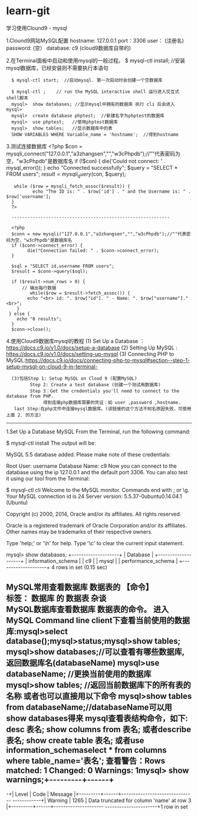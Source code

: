 # learn-git
学习使用Clound9 - mysql

1.Clound9网站MySQL配置
      hostname: 127.0.0.1
      port：3306
      user： (注册名)
      password:   (空）
      database: c9 (cloud9数据库自带的)

2.在Terminal面板中启动和使用mysql的一般过程。
      $ mysql-ctl install;   //安装mysql数据库，已经安装则不需要执行本语句
      
      $ mysql-ctl start;  //启动mysql. 第一次启动时会创建一个空数据库
      
      $ mysql-ctl ;    // run the MySQL interactive shell 运行进入交互式shell脚本
      mysql>  show databases; //显示mysql中拥有的数据库 执行 cli 后会进入 mysql> 
      mysql>  create database phptest;  //新建名字为phptest的数据库
      mysql>  use phptest;   //使用phptest数据库
      mysql>  show tables;   //显示数据库中的表
      SHOW VARIABLES WHERE Variable_name = 'hostname';  //得到hostname


3.测试连接数据库
      <?php
     $con = mysqli_connect("127.0.0.1","a3zhangsen","","w3cPhpdb");//""代表密码为空，"w3cPhpdb"是数据库名
      if (!$con)
       {
            die('Could not connect: ' . mysql_error());
       }
         echo "Connected successfully";
      $query = "SELECT * FROM users";
      $result = mysqli_query($con, $query);

       while ($row = mysqli_fetch_assoc($result)) {
              echo "The ID is: " . $row['id'] . " and the Username is: " . $row['username'];
      }
      ?>
      
      ------------------------------------------------------------
      
      <?php
      $conn = new mysqli("127.0.0.1","a3zhangsen","","w3cPhpdb");//""代表密码为空，"w3cPhpdb"是数据库名
      if ($conn->connect_error) {
            die("Connection failed: " . $conn->connect_error);
      } 

      $sql = "SELECT id,username FROM users";
      $result = $conn->query($sql);

      if ($result->num_rows > 0) {
          // 输出每行数据
             while($row = $result->fetch_assoc()) {
            echo "<br> id: ". $row["id"]. " - Name: ". $row["username"]."<br>";
        }
     } else {
        echo "0 results";
      }
      $conn->close();

4.使用Cloud9数据库mysql的教程
  (1) Set Up a Database ：https://docs.c9.io/v1.0/docs/setup-a-database
  (2) Setting Up MySQL : https://docs.c9.io/v1.0/docs/setting-up-mysql
  (3) Connecting PHP to MySQL:https://docs.c9.io/docs/connecting-php-to-mysql#section--step-1-setup-mysql-on-cloud-9-in-terminal-
  
      (3)包括Step 1: Setup MySQL on Cloud 9 (配置MySQL)
             Step 2: Create a test database (创建一个测试用数据库)
             Step 3：Get the credentials you'll need to connect to the database from PHP.
                  得到连接php数据库需要的凭证：如 user ,password ,hostname.
       last Step:在php文件中连接mysql数据库。(该链接的这个方法不知名原因失败，可使用上面 2. 的方法)

--------------------------------------------------------------


1.Set Up a Database
MySQL
From the Terminal, run the following command:

$ mysql-ctl install
The output will be:

MySQL 5.5 database added.  Please make note of these credentials:

Root User: username
Database Name: c9
Now you can connect to the database using the ip 127.0.0.1 and the default port 3306. You can also test it using our tool from the Terminal:

$ mysql-ctl cli
Welcome to the MySQL monitor.  Commands end with ; or \g.
Your MySQL connection id is 24
Server version: 5.5.37-0ubuntu0.14.04.1 (Ubuntu)

Copyright (c) 2000, 2014, Oracle and/or its affiliates. All rights reserved.

Oracle is a registered trademark of Oracle Corporation and/or its
affiliates. Other names may be trademarks of their respective
owners.

Type 'help;' or '\h' for help. Type '\c' to clear the current input statement.

mysql>  show databases;
+--------------------+
| Database           |
+--------------------+
| information_schema |
| c9                 |
| mysql              |
| performance_schema |
+--------------------+
4 rows in set (0.15 sec)



MySQL常用查看数据库 数据表的  【命令】  
标签： 数据库 的 数据表 杂谈	
MySQL数据库查看数据库 数据表的命令。
进入MySQL Command line client下查看当前使用的数据库:mysql>select database();mysql>status;mysql>show tables;
mysql>show databases;//可以查看有哪些数据库,返回数据库名(databaseName)
mysql>use databaseName; //更换当前使用的数据库
mysql>show tables; //返回当前数据库下的所有表的名称
或者也可以直接用以下命令
mysql>show tables from databaseName;//databaseName可以用show databases得来
mysql查看表结构命令，如下:
desc 表名;
show columns from 表名;
或者describe 表名;
show create table 表名;
或者use information_schemaselect * from columns where table_name='表名';
查看警告：Rows matched: 1 Changed: 0 Warnings: 1mysql> show warnings;+---------+------+
------------------------------------------
-+| Level | Code | Message |+---------+------+-------------------------------
------------+| Warning | 1265 | Data truncated for column 'name' at row 3 |+---------+------+---------------------
----------------------+1 row in set